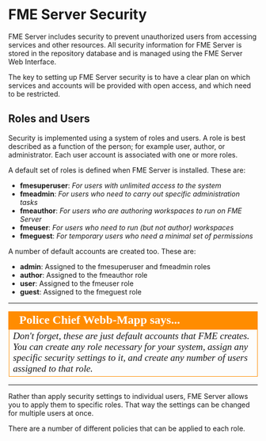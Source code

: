 # FME Server Security

FME Server includes security to prevent unauthorized users from accessing services and other resources. All security information for FME Server is stored in the repository database and is managed using the FME Server Web Interface.

The key to setting up FME Server security is to have a clear plan on which services and accounts will be provided with open access, and which need to be restricted.


## Roles and Users ##

Security is implemented using a system of roles and users. A role is best described as a function of the person; for example user, author, or administrator. Each user account is associated with one or more roles.

A default set of roles is defined when FME Server is installed. These are:

- **fmesuperuser**: *For users with unlimited access to the system*
- **fmeadmin**: *For users who need to carry out specific administration tasks*
- **fmeauthor**: *For users who are authoring workspaces to run on FME Server*
- **fmeuser**: *For users who need to run (but not author) workspaces*
- **fmeguest**: *For temporary users who need a minimal set of permissions*

A number of default accounts are created too. These are:

- **admin**: Assigned to the fmesuperuser and fmeadmin roles
- **author**: Assigned to the fmeauthor role
- **user**: Assigned to the fmeuser role
- **guest**: Assigned to the fmeguest role

---

<!--Person X Says Section-->

<table style="border-spacing: 0px">
<tr>
<td style="vertical-align:middle;background-color:darkorange;border: 2px solid darkorange">
<i class="fa fa-quote-left fa-lg fa-pull-left fa-fw" style="color:white;padding-right: 12px;vertical-align:text-top"></i>
<span style="color:white;font-size:x-large;font-weight: bold;font-family:serif">Police Chief Webb-Mapp says...</span>
</td>
</tr>

<tr>
<td style="border: 1px solid darkorange">
<span style="font-family:serif; font-style:italic; font-size:larger">
Don't forget, these are just default accounts that FME creates. You can create any role necessary for your system, assign any specific security settings to it, and create any number of users assigned to that role.
</span>
</td>
</tr>
</table>

---

Rather than apply security settings to individual users, FME Server allows you to apply them to specific roles. That way the settings can be changed for multiple users at once.

There are a number of different policies that can be applied to each role.

